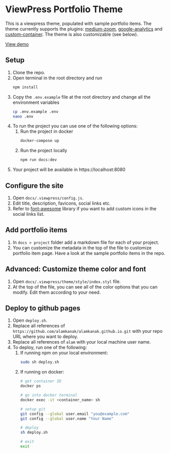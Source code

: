 # ViewPress Portfolio Theme
This is a viewpress theme, populated with sample portfolio items. The theme currently supports the plugins: [medium-zoom](https://vuepress.vuejs.org/plugin/official/plugin-medium-zoom.html), [google-analytics](https://vuepress.vuejs.org/plugin/official/plugin-google-analytics.html) and [custom-container](https://vuepress.vuejs.org/guide/markdown.html#custom-containers). The theme is also customizable (see below).

[View demo](https://alamkanak.github.io)

## Setup
1. Clone the repo.
2. Open terminal in the root directory and run
    ```bash
    npm install
    ```
3. Copy the `.env.example` file at the root directory and change all the environment variables
    ```bash
    cp .env.example .env
    nano .env
    ```
4. To run the project you can use one of the following options:
    1. Run the project in docker
        ```bash
        docker-compose up
        ```
    2. Run the project locally
        ```bash
        npm run docs:dev
        ```
5. Your project will be available in https://localhost:8080

## Configure the site
1. Open `docs/.viewpress/config.js`.
2. Edit title, description, favicons, social links etc.
3. Refer to [font-awesome](https://fontawesome.com) library if you want to add custom icons in the social links list.

## Add portfolio items
1. In `docs > project` folder add a markdown file for each of your project.
2. You can customize the metadata in the top of the file to customize portfolio item page. Have a look at the sample portfolio items in the repo.

## Advanced: Customize theme color and font
1. Open `docs/.viewpress/theme/style/index.styl` file.
2. At the top of the file, you can see all of the color options that you can modify. Edit them according to your need.

## Deploy to github pages
1. Open `deploy.sh`.
2. Replace all references of `https://github.com/alamkanak/alamkanak.github.io.git` with your repo URL where you want to deploy.
3. Replace all references of `alam` with your local machine user name.
4. To deploy, run one of the following:
    1. If running npm on your local environment:
        ```bash
        sudo sh deploy.sh
        ```
    2. If running on docker:
        ```bash
        # get container ID
        docker ps

        # go into docker terminal
        docker exec -it <container_name> sh

        # setup git
        git config --global user.email "you@example.com"
        git config --global user.name "Your Name"

        # deploy
        sh deploy.sh

        # exit
        exit
        ```

